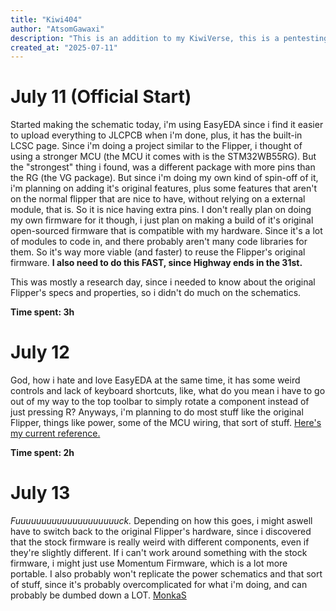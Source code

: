 ```yaml
---
title: "Kiwi404"
author: "AtsomGawaxi"
description: "This is an addition to my KiwiVerse, this is a pentesting tool based on the FlipperZero platform"
created_at: "2025-07-11"
---
```


# July 11 (Official Start)
Started making the schematic today, i'm using EasyEDA since i find it easier to upload everything to JLCPCB when i'm done, plus, it has the built-in LCSC page.
Since i'm doing a project similar to the Flipper, i thought of using a stronger MCU (the MCU it comes with is the STM32WB55RG). But the "strongest" thing i found, was a different package with more pins than the RG (the VG package). But since i'm doing my own kind of spin-off of it, i'm planning on adding it's original features, plus some features that aren't on the normal flipper that are nice to have, without relying on a external module, that is. So it is nice having extra pins.
I don't really plan on doing my own firmware for it though, i just plan on making a build of it's original open-sourced firmware that is compatible with my hardware. Since it's a lot of modules to code in, and there probably aren't many code libraries for them. So it's way more viable (and faster) to reuse the Flipper's original firmware.
**I also need to do this FAST, since Highway ends in the 31st.**

This was mostly a research day, since i needed to know about the original Flipper's specs and properties, so i didn't do much on the schematics.

**Time spent: 3h**

# July 12 
God, how i hate and love EasyEDA at the same time, it has some weird controls and lack of keyboard shortcuts, like, what do you mean i have to go out of my way to the top toolbar to simply rotate a component instead of just pressing R? Anyways, i'm planning to do most stuff like the original Flipper, things like power, some of the MCU wiring, that sort of stuff.
[Here's my current reference.](https://docs.flipper.net/development/hardware/schematic)

**Time spent: 2h**

# July 13
*Fuuuuuuuuuuuuuuuuuuuuck.* Depending on how this goes, i might aswell have to switch back to the original Flipper's hardware, since i discovered that the stock firmware is really weird with different components, even if they're slightly different. If i can't work around something with the stock firmware, i might just use Momentum Firmware, which is a lot more portable.
I also probably won't replicate the power schematics and that sort of stuff, since it's probably overcomplicated for what i'm doing, and can probably be dumbed down a LOT.
[MonkaS](https://docs.flipper.net/development/hardware/schematic#tAW55)
